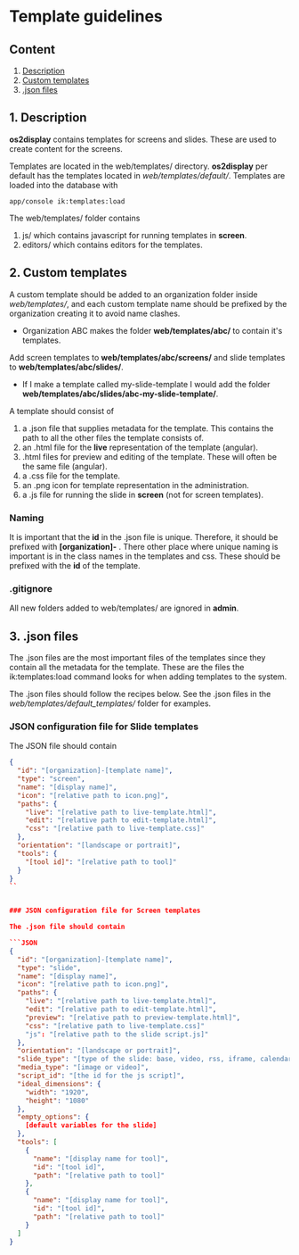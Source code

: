 # Template guidelines

## Content

1. [Description](#description)
2. [Custom templates](#custon-templates)
2. [.json files](#json)


<a name="description"></a>
## 1. Description

__os2display__ contains templates for screens and slides. These are used to create content for the screens.

Templates are located in the web/templates/ directory. __os2display__ per default has the templates located in _web/templates/default/_. Templates are loaded into the database with 

```Shell
app/console ik:templates:load
```

The web/templates/ folder contains 

1. js/ which contains javascript for running templates in __screen__.
2. editors/ which contains editors for the templates.



<a name="custom-templates"></a>
## 2. Custom templates

A custom template should be added to an organization folder inside _web/templates/_, and each custom template name should be prefixed by the organization creating it to avoid name clashes.

- Organization ABC makes the folder __web/templates/abc/__ to contain it's templates.

Add screen templates to __web/templates/abc/screens/__ and slide templates to __web/templates/abc/slides/__.

- If I make a template called my-slide-template I would add the folder __web/templates/abc/slides/abc-my-slide-template/__.

A template should consist of

1. a .json file that supplies metadata for the template. This contains the path to all the other files the template consists of.
2. an .html file for the __live__ representation of the template (angular).
3. .html files for preview and editing of the template. These will often be the same file (angular). 
4. a .css file for the template.
5. an .png icon for template representation in the administration.
6. a .js file for running the slide in __screen__ (not for screen templates).

### Naming

It is important that the __id__ in the .json file is unique. Therefore, it should be prefixed with __[organization]-__ . There other place where unique naming is important is in the class names in the templates and css. These should be prefixed with the __id__ of the template.


### .gitignore

All new folders added to web/templates/ are ignored in __admin__.


<a name="json"></a>
## 3. .json files

The .json files are the most important files of the templates since they contain all the metadata for the template. These are the files the ik:templates:load command looks for when adding templates to the system. 

The .json files should follow the recipes below. See the .json files in the _web/templates/default_templates/_ folder for examples. 

### JSON configuration file for Slide templates

The JSON file should contain 

```JSON
{
  "id": "[organization]-[template name]",
  "type": "screen",
  "name": "[display name]",
  "icon": "[relative path to icon.png]",
  "paths": {
    "live": "[relative path to live-template.html]",
    "edit": "[relative path to edit-template.html]",
    "css": "[relative path to live-template.css]"
  },
  "orientation": "[landscape or portrait]",
  "tools": {
    "[tool id]": "[relative path to tool]"
  }
}
``


### JSON configuration file for Screen templates

The .json file should contain

```JSON
{
  "id": "[organization]-[template name]",
  "type": "slide",
  "name": "[display name]",
  "icon": "[relative path to icon.png]",
  "paths": {
    "live": "[relative path to live-template.html]",
    "edit": "[relative path to edit-template.html]",
    "preview": "[relative path to preview-template.html]",
    "css": "[relative path to live-template.css]"
    "js": "[relative path to the slide script.js]"
  },
  "orientation": "[landscape or portrait]",
  "slide_type": "[type of the slide: base, video, rss, iframe, calendar]",
  "media_type": "[image or video]",
  "script_id": "[the id for the js script]",
  "ideal_dimensions": {
    "width": "1920",
    "height": "1080"
  },
  "empty_options": {
  	[default variables for the slide]
  },
  "tools": [
  	{
      "name": "[display name for tool]",
      "id": "[tool id]",
      "path": "[relative path to tool]"
    },
    {
      "name": "[display name for tool]",
      "id": "[tool id]",
      "path": "[relative path to tool]"
    }
  ]
}
```

